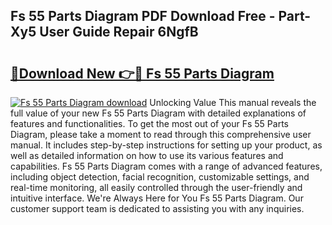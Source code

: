 ## Fs 55 Parts Diagram PDF Download Free - Part-Xy5 User Guide Repair 6NgfB

# <h2><a href="http://dfjl27.blite.top/?on=Fs+55+Parts+Diagram">🔗Download New 👉🔴 Fs 55 Parts Diagram</a></h2>

[![Fs 55 Parts Diagram download](https://i.imgur.com/lujVjoI.png)](http://dfjl27.blite.top/?on=Fs+55+Parts+Diagram)
Unlocking Value This manual reveals the full value of your new Fs 55 Parts Diagram with detailed explanations of features and functionalities. To get the most out of your Fs 55 Parts Diagram, please take a moment to read through this comprehensive user manual. It includes step-by-step instructions for setting up your product, as well as detailed information on how to use its various features and capabilities. Fs 55 Parts Diagram comes with a range of advanced features, including object detection, facial recognition, customizable settings, and real-time monitoring, all easily controlled through the user-friendly and intuitive interface. We're Always Here for You Fs 55 Parts Diagram. Our customer support team is dedicated to assisting you with any inquiries.
